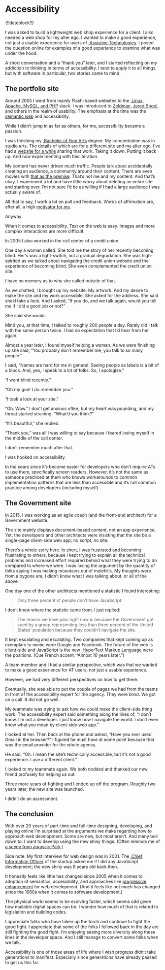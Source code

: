 # Accessibility

{!!dateblock!!}

I was asked to build a lightweight web shop experience for a client. I also needed a web shop for my alter ego. I wanted to make a good experience, not just a usable experience for users of [.Assistive Technologies](ATs). I posed the question online for examples of a good experience to examine what was under the hood.

A short conversation and a “thank you” later, and I started reflecting on my addiction to thinking in terms of accessibility. I tend to apply it to all things, but with software in particular, two stories came to mind.

## The portfolio site

Around 2005 I went from mainly Flash-based websites to the [.Linux, Apache, MySQL, and PHP](LAMP) stack. I was introduced to [Zeldman](https://en.m.wikipedia.org/wiki/Jeffrey_Zeldman), [Jared Spool](https://en.m.wikipedia.org/wiki/Jared_Spool), and others in the realm of usability. The emphasis at the time was the [semantic web](https://en.m.wikipedia.org/wiki/Semantic_Web ) and accessibility.

While I didn’t jump in as far as others, for me, accessibility became a passion.

I was finishing my [.Bachelor of Fine Arts](BFA) degree. My concentration was in studio arts. The details of which are for a different site and my alter ego. I’ve had a [website for a while](/experiences/software-development/being-online/) sharing that work. Taking it down. Putting it back up. And now experimenting with this iteration.

My content has never driven much traffic. People talk about accidentally creating an audience, a community around their content. There are even movies with [that as the premise](https://youtu.be/ozRK7VXQl-k). That’s not me and my content. And that’s okay. I experiment a lot and have little worry about deleting an entire site and starting over. I’m not sure I’d be as willing if I had a large audience I was actually aware of.

All that to say, I work a lot on pull and feedback. Words of affirmation are, after all, a high [motivator for me](/experiences/the-self/#motivators-exercise-results).

Anyway.

When it comes to accessibility, Text on the web is easy. Images and more complex interactions are more difficult.

In 2005 I also worked in the call center of a credit union.

One day a woman called. She told me the story of her recently becoming blind. Her’s was a light-switch, not a gradual degradation. She was high-spirited as we talked about navigating the credit union website and the experience of becoming blind. She even complemented the credit union site.

I have no memory as to why she called outside of that.

As we chatted, I brought up my website. My artwork. And my desire to make the site and my work accessible. She asked for the address. She said she’d take a look. And I asked, “If you do, and we talk again, would you tell me if I did a good job or not?”

She said she would.

Mind you, at that time, I talked to roughly 200 people a day. Rarely did I talk with the same person twice. I had no expectation that I’d hear from her again.

Almost a year later, I found myself helping a woman. As we were finishing up she said, “You probably don’t remember me, you talk to so many people.”

I said, “Names are hard for me in general. Seeing people as labels is a bit of a block. And, yes, I speak to a lot of folks. So, I apologize.”

“I went blind recently.”

“Oh my god! I do remember you.”

“I took a look at your site.”

“Oh. Wow.” I don’t get anxious often, but my heart was pounding, and my throat started straining. “What’d you think?”

“It’s beautiful,” she replied.

“Thank you,” was all I was willing to say because I feared losing myself in the middle of the call center.

I don’t remember much after that.

I was hooked on accessibility.

In the years since it’s become easier for developers who don’t require ATs to use them, specifically screen readers. However, it’s not the same as someone practiced at them who knows workarounds to common implementation patterns that are less than accessible and it’s not common practice among developers (including myself).

## The Government site

In 2015, I was working as an agile coach (and the front-end architect) for a Government website.

The site mainly displays document-based content, not an app experience. Yet, the developers and other architects were insisting that the site be a single-page client-side web app; no script, no site.

There’s a whole story here. In short, I was frustrated and becoming frustrating to others, because I kept trying to explain all the technical problems and increased effort required behind what they were trying to do compared to where we were. I was losing the argument by the quantity of folks saying I was making mountains out of molehills. My thoughts were from a bygone era, I didn’t know what I was talking about, or all of the above.

One day one of the other architects mentioned a statistic I found interesting:

> Only three percent of people don’t have JavaScript.

I don’t know where the statistic came from. I just replied:

> The reason we have jobs right now is because the Government got sued by a group representing less than three percent of the United States’ population because they couldn’t navigate the site.

It kept escalating and escalating. Two companies that kept coming up as exemplars to mimic were Google and Facebook. The future of the web is client-side and JavaScript is the new [.HyperText Markup Language](HTML) were the positions. (Cue French accent, “Almost 10 years later.”)

A team member and I had a similar perspective, which was that we wanted to make a good experience for AT users, not just a usable experience.

However, we had very different perspectives on how to get there.

Eventually, she was able to put the couple of pages we had from the teams in front of the accessibility expert for the agency. They were blind. We got on a call. It did not go well.

My teammate was trying to ask how we could make the client-side thing work. The accessibility expert said something along the lines of, “I don’t know. I’m not a developer. I just know how I navigate the world. I don’t even know what you mean by client-side web app.”

I looked at her. Then back at the phone and asked, “Have you ever used Gmail in the browser?” I figured he must have at some point because that was the email provider for the whole agency.

He said, “Oh. I mean the site’s technically accessible, but it’s not a good experience. I use a different client.”

I looked to my teammate again. We both nodded and thanked our new friend profusely for helping us out.

Three more years of fighting and I ended up off the program. Roughly two years later, the new site was launched.

I didn’t do an assessment.

## The conclusion

With over 20 years of part-time and full-time designing, developing, and playing online I’m surprised at the arguments we make regarding how to approach web development. Some are new, but most aren’t. And many boil down to: I want to develop using the new shiny things. (Often reminds me of [a scene from Jurassic Park](https://youtu.be/lpuS7_NPv6U).)

Side note: My first interview for web design was in 2001. The [.Chief Information Officer](CIO) of the startup asked me if I did any JavaScript development; the new shiny was 6 years old back then.

It honestly feels like little has changed since 2005 when it comes to adoption of semantics, accessibility, and approaches like [progressive enhancement](https://developer.mozilla.org/en-US/docs/Glossary/Progressive_Enhancement) for web development. (And it feels like not much has changed since the 1960s when it comes to software development.)

The physical world seems to be evolving faster, which seems odd given how mailable digital spaces can be. I wonder how much of that is related to legislation and building codes.

I appreciate folks who have taken up the torch and continue to fight the good fight. I appreciate that some of the folks I followed back in the day are still fighting the good fight. I’m enjoying seeing more diversity along these lines in the developer space. And I still manage to convert some folks when we talk.

Accessibility is one of those areas of life where I wish progress didn’t take generations to manifest. Especially since generations have already passed to get us this far.
